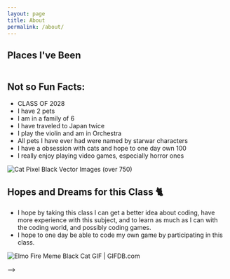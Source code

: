 ```yaml
---
layout: page
title: About
permalink: /about/
---
```


## Places I've Been

<style>
    /* Style looks pretty compact, trace grid-container and grid-item in the code */
    .grid-container {
        display: grid;
        grid-template-columns: repeat(auto-fill, minmax(150px, 1fr)); /* Dynamic columns */
        gap: 10px;
    }
    .grid-item {
        text-align: center;
    }
    .grid-item img {
        width: 100%;
        height: 100px; /* Fixed height for uniformity */
        object-fit: contain; /* Ensure the image fits within the fixed height */
    }
    .grid-item p {
        margin: 5px 0; /* Add some margin for spacing */
    }
</style>

<!-- This grid_container class is for the CSS styling, the id is for JavaScript connection -->
<div class="grid-container" id="grid_container">
    <!-- content will be added here by JavaScript -->
</div>

<script>
    // 1. Make a connection to the HTML container defined in the HTML div
    var container = document.getElementById("grid_container"); // This container connects to the HTML div

    // 2. Define a JavaScript object for our http source and our data rows for the Living in the World grid
    var http_source = "https://upload.wikimedia.org/wikipedia/commons/";
    var living_in_the_world = [
        {"flag": "0/01/Flag_of_California.svg", "greeting": "Hey", "description": "California"},
        {"flag": "b/b4/Flag_of_Turkey.svg", "greeting": "Merhaba", "description": "Turkey"},
        {"flag": "0/03/Flag_of_Italy.svg", "greeting": "CIAO", "description": "Italy"},
        {"flag": "e/ef/Flag_of_Hawaii.svg", "greeting": "Aloha", "description": "Hawaii"},
    ]; 
    
    // 3a. Consider how to update style count for size of container
    // The grid-template-columns has been defined as dynamic with auto-fill and minmax

    // 3b. Build grid items inside of our container for each row of data
    for (const location of living_in_the_world) {
        // Create a "div" with "class grid-item" for each row
        var gridItem = document.createElement("div");
        gridItem.className = "grid-item";  // This class name connects the gridItem to the CSS style elements
        // Add "img" HTML tag for the flag
        var img = document.createElement("img");
        img.src = http_source + location.flag; // concatenate the source and flag
        img.alt = location.flag + " Flag"; // add alt text for accessibility

        // Add "p" HTML tag for the description
        var description = document.createElement("p");
        description.textContent = location.description; // extract the description

        // Add "p" HTML tag for the greeting
        var greeting = document.createElement("p");
        greeting.textContent = location.greeting;  // extract the greeting

        // Append img and p HTML tags to the grid item DIV
        gridItem.appendChild(img);
        gridItem.appendChild(description);
        gridItem.appendChild(greeting);

        // Append the grid item DIV to the container DIV
        container.appendChild(gridItem);
    }
</script>

## Not so Fun Facts:
- CLASS OF 2028
- I have 2 pets
- I am in a family of 6
- I have traveled to Japan twice
- I play the violin and am in Orchestra
- All pets I have ever had were named by starwar characters
- I have a obsession with cats and hope to one day own 100
- I really enjoy playing video games, especially horror ones

<img src="https://encrypted-tbn0.gstatic.com/images?q=tbn:ANd9GcSxmjESXZ7FfjaCk0iDUgzxm16vcMqAlgQ_Tw&amp;s" alt="Cat Pixel Black Vector Images (over 750)"/>

## Hopes and Dreams for this Class 🐈

- I hope by taking this class I can get a better idea about coding, have more experience with this subject, and to learn as much as I can with the coding world, and possibly coding games.
- I hope to one day be able to code my own game by participating in this class.

<img src="https://gifdb.com/images/high/elmo-fire-meme-black-cat-8bazozefdmbp4wwh.gif" alt="Elmo Fire Meme Black Cat GIF | GIFDB.com"/>

<script> src="https://utteranc.es/client.js"
        repo="nighthawkcoders/portfolio_2025"
        issue-term="title"
        label="blogpost-comment"
        theme="github-light"
        crossorgin = "anonymous"
        async> 

</script>
-->